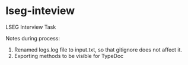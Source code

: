 # lseg-inteview
LSEG Interview Task

Notes during process:
1. Renamed logs.log file to input.txt, so that gitignore does not affect it.
2. Exporting methods to be visible for TypeDoc